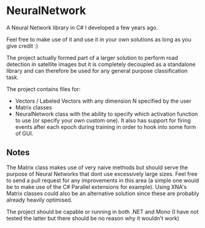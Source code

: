 NeuralNetwork
=============

A Neural Network library in C# I developed a few years ago. 

Feel free to make use of it and use it in your own solutions as long as you give credit :)

The project actually formed part of a larger solution to perform road detection in satellite images but it is completely decoupled as a standalone library and can therefore be used for any general purpose classification task.

The project contains files for:
* Vectors / Labeled Vectors with any dimension N specified by the user
* Matrix classes
* NeuralNetwork class with the ability to specify which activation function to use (or specify your own custom one). It also has support for firing events after each epoch during training in order to hook into some form of GUI.

Notes
-----
The Matrix class makes use of very naive methods but should serve the purpose of Neural Networks that dont use excessively large sizes. Feel free to send a pull request for any improvements in this area (a simple one would be to make use of the C# Parallel extensions for example). Using XNA's Matrix classes could also be an alternative solution since these are probably already heavily optimised.

The project should be capable or running in both .NET and Mono (I have not tested the latter but there should be no reason why it wouldn't work)

